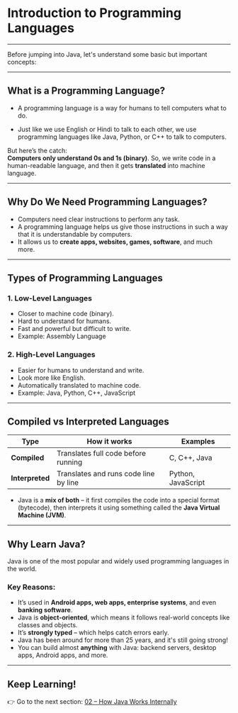 # Introduction to Programming Languages
---

Before jumping into Java, let's understand some basic but important concepts:

---
## What is a Programming Language?

- A programming language is a way for humans to tell computers what to do.

- Just like we use English or Hindi to talk to each other, we use programming languages like Java, Python, or C++ to talk to computers.

But here’s the catch:  
**Computers only understand 0s and 1s (binary)**.
So, we write code in a human-readable language, and then it gets **translated** into machine language.

---
## Why Do We Need Programming Languages?

- Computers need clear instructions to perform any task.
- A programming language helps us give those instructions in such a way that it is understandable by computers.
- It allows us to **create apps, websites, games, software**, and much more.

---

## Types of Programming Languages

### 1. **Low-Level Languages**
- Closer to machine code (binary).
- Hard to understand for humans.
- Fast and powerful but difficult to write.
- Example: Assembly Language

### 2. **High-Level Languages**
- Easier for humans to understand and write.
- Look more like English.
- Automatically translated to machine code.
- Example: Java, Python, C++, JavaScript

---

## Compiled vs Interpreted Languages

| Type         | How it works                                | Examples           |
|--------------|---------------------------------------------|--------------------|
| **Compiled** | Translates full code before running         | C, C++, Java       |
| **Interpreted** | Translates and runs code line by line        | Python, JavaScript |

- Java is a **mix of both** – it first compiles the code into a special format (bytecode), then interprets it using something called the **Java Virtual Machine (JVM)**.

---

## Why Learn Java?

Java is one of the most popular and widely used programming languages in the world.

### Key Reasons:
- It’s used in **Android apps, web apps, enterprise systems**, and even **banking software**.
- Java is **object-oriented**, which means it follows real-world concepts like classes and objects.
- It’s **strongly typed** – which helps catch errors early.
- Java has been around for more than 25 years, and it's still going strong!
- You can build almost **anything** with Java: backend servers, desktop apps, Android apps, and more.

---

## Keep Learning!

👉 Go to the next section: [02 – How Java Works Internally](./02-how-java-works.md)
